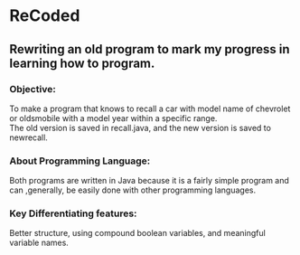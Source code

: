 # ReCoded
## Rewriting an old program to mark my progress in learning how to program.
### Objective: <br> 
To make a program that knows to recall a car with model name of chevrolet or 
oldsmobile with a model year within a specific range. <br>
The old version is saved in recall.java, and the new version is saved to newrecall. <br>
### About Programming Language:
Both programs are written in Java because it is a fairly simple program and can 
,generally, be easily done with other programming languages.
### Key Differentiating features:
Better structure, using compound boolean variables, and meaningful variable names.
